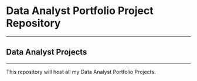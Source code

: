 # Data Analyst Portfolio Project Repository
---
## Data Analyst Projects
---
This repository will host all my Data Analyst Portfolio Projects.

